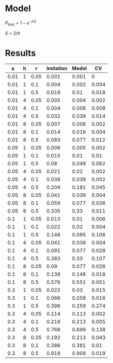 # Model
$P_\text{loss} = 1 - e^{-\lambda S}$

$S = 2rh$

# Results
| a    | h | r    | Imitation | Model | CV    |
| ---- | - | ---- | --------- | ----- | ----- |
| 0.01 | 1 | 0.05 | 0.001     | 0.001 | 0     |
| 0.01 | 1 | 0.1  | 0.004     | 0.002 | 0.004 |
| 0.01 | 1 | 0.5  | 0.019     | 0.01  | 0.018 |
| 0.01 | 4 | 0.05 | 0.005     | 0.004 | 0.002 |
| 0.01 | 4 | 0.1  | 0.004     | 0.008 | 0.008 |
| 0.01 | 4 | 0.5  | 0.032     | 0.039 | 0.014 |
| 0.01 | 8 | 0.05 | 0.007     | 0.008 | 0.002 |
| 0.01 | 8 | 0.1  | 0.014     | 0.016 | 0.004 |
| 0.01 | 8 | 0.5  | 0.083     | 0.077 | 0.012 |
| 0.05 | 1 | 0.05 | 0.006     | 0.005 | 0.002 |
| 0.05 | 1 | 0.1  | 0.015     | 0.01  | 0.01  |
| 0.05 | 1 | 0.5  | 0.08      | 0.049 | 0.062 |
| 0.05 | 4 | 0.05 | 0.021     | 0.02  | 0.002 |
| 0.05 | 4 | 0.1  | 0.038     | 0.039 | 0.002 |
| 0.05 | 4 | 0.5  | 0.204     | 0.181 | 0.045 |
| 0.05 | 8 | 0.05 | 0.041     | 0.039 | 0.004 |
| 0.05 | 8 | 0.1  | 0.059     | 0.077 | 0.036 |
| 0.05 | 8 | 0.5  | 0.335     | 0.33  | 0.011 |
| 0.1  | 1 | 0.05 | 0.013     | 0.01  | 0.006 |
| 0.1  | 1 | 0.1  | 0.022     | 0.02  | 0.004 |
| 0.1  | 1 | 0.5  | 0.148     | 0.095 | 0.106 |
| 0.1  | 4 | 0.05 | 0.041     | 0.039 | 0.004 |
| 0.1  | 4 | 0.1  | 0.091     | 0.077 | 0.028 |
| 0.1  | 4 | 0.5  | 0.383     | 0.33  | 0.107 |
| 0.1  | 8 | 0.05 | 0.09      | 0.077 | 0.026 |
| 0.1  | 8 | 0.1  | 0.139     | 0.148 | 0.018 |
| 0.1  | 8 | 0.5  | 0.576     | 0.551 | 0.051 |
| 0.3  | 1 | 0.05 | 0.022     | 0.03  | 0.015 |
| 0.3  | 1 | 0.1  | 0.066     | 0.058 | 0.016 |
| 0.3  | 1 | 0.5  | 0.396     | 0.259 | 0.274 |
| 0.3  | 4 | 0.05 | 0.114     | 0.113 | 0.002 |
| 0.3  | 4 | 0.1  | 0.216     | 0.213 | 0.005 |
| 0.3  | 4 | 0.5  | 0.768     | 0.699 | 0.138 |
| 0.3  | 8 | 0.05 | 0.192     | 0.213 | 0.043 |
| 0.3  | 8 | 0.1  | 0.386     | 0.381 | 0.01  |
| 0.3  | 8 | 0.5  | 0.919     | 0.909 | 0.019 |
